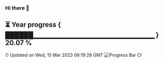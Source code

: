 ### Hi there 👋
⏳ Year progress { ██████▁▁▁▁▁▁▁▁▁▁▁▁▁▁▁▁▁▁▁▁▁▁▁▁ } 20.07 %
---
⏰ Updated on Wed, 15 Mar 2023 06:19:28 GMT
![Progress Bar CI](https://github.com/liununu/liununu/workflows/Progress%20Bar%20CI/badge.svg)
